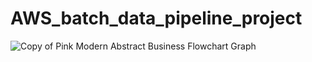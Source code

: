 # AWS_batch_data_pipeline_project
![Copy of Pink Modern Abstract Business Flowchart Graph ](https://user-images.githubusercontent.com/79037539/224488834-ba82ad1f-f573-4e45-ab9e-03875e03b3c8.jpg)

